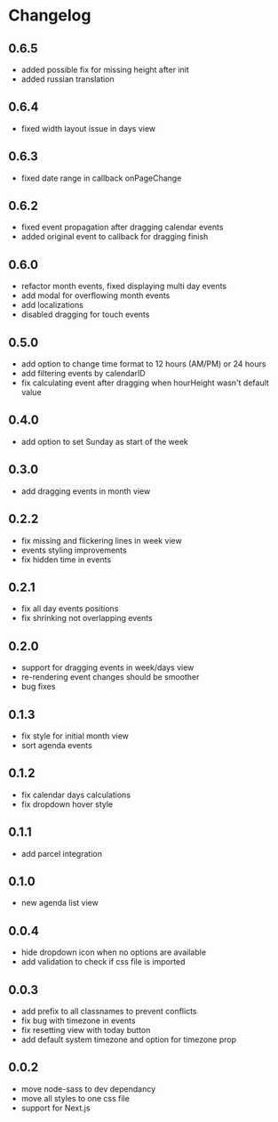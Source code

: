 # Changelog

## 0.6.5
- added possible fix for missing height after init
- added russian translation

## 0.6.4
- fixed width layout issue in days view

## 0.6.3
- fixed date range in callback onPageChange

## 0.6.2
- fixed event propagation after dragging calendar events
- added original event to callback for dragging finish

## 0.6.0
- refactor month events, fixed displaying multi day events
- add modal for overflowing month events
- add localizations
- disabled dragging for touch events

## 0.5.0
- add option to change time format to 12 hours (AM/PM) or 24 hours
- add filtering events by calendarID
- fix calculating event after dragging when hourHeight wasn't default value 

## 0.4.0
- add option to set Sunday as start of the week

## 0.3.0
- add dragging events in month view

## 0.2.2
- fix missing and flickering lines in week view
- events styling improvements
- fix hidden time in events

## 0.2.1
- fix all day events positions
- fix shrinking not overlapping events

## 0.2.0
- support for dragging events in week/days view
- re-rendering event changes should be smoother
- bug fixes

## 0.1.3
- fix style for initial month view
- sort agenda events

## 0.1.2
- fix calendar days calculations
- fix dropdown hover style

## 0.1.1
- add parcel integration

## 0.1.0
- new agenda list view

## 0.0.4
- hide dropdown icon when no options are available
- add validation to check if css file is imported

## 0.0.3
- add prefix to all classnames to prevent conflicts
- fix bug with timezone in events
- fix resetting view with today button
- add default system timezone and option for timezone prop

## 0.0.2
- move node-sass to dev dependancy
- move all styles to one css file
- support for Next.js

